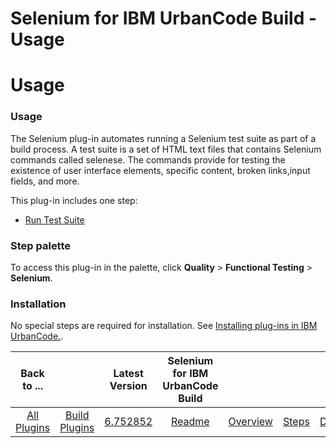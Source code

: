 
Selenium for IBM UrbanCode Build - Usage
========================================

# Usage



### Usage




 



The Selenium plug-in automates running a Selenium test suite as part of a build process. A test suite is a set of HTML text files that contains Selenium commands called selenese. The commands provide for testing the existence of user interface elements, specific content, broken links,input fields, and more.




This plug-in includes one step:


* [Run Test Suite](#steps)



### **Step palette**


To access this plug-in in the palette, click **Quality** > **Functional Testing** > **Selenium**.


### Installation


No special steps are required for installation. See [Installing plug-ins in IBM UrbanCode.](https://www.urbancode.com/resource/installing-plug-ins-in-urbancode-products/ "Installing plug-ins in IBM UrbanCode").




|Back to ...||Latest Version|Selenium for IBM UrbanCode Build ||||
| :---: | :---: | :---: | :---: | :---: | :---: | :---: |
|[All Plugins](../../index.md)|[Build Plugins](../README.md)|[6.752852](https://raw.githubusercontent.com/UrbanCode/IBM-UCB-PLUGINS/main/files/Selenium/Selenium-6.752852.zip)|[Readme](README.md)|[Overview](overview.md)|[Steps](steps.md)|[Downloads](downloads.md)|
